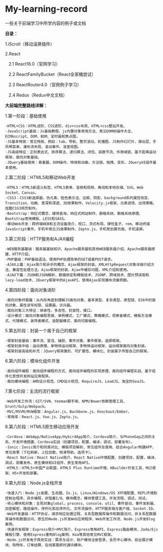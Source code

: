 # My-learning-record
一些关于前端学习中所学内容的例子或文档


**目录：**

1.iScroll（移动滚屏插件）

2.React
    
    2.1 React16.0（官网学习）
    
    2.2 ReactFamilyBucket（React全家桶尝试）
    
    2.3 ReactRouter4.0（官网例子学习）
    
    2.4 Redux（Redux中文文档）

**大前端完整路线详解：**

1.第一阶段：基础使用
    
    ·HTML+CSS：HTML进阶、CSS进阶、div+css布局、HTML+css整站开发。
    ·JavaScript基础：Js基础教程、js内置对象常用方法、常见DOM树操作大全、ECMAscript、DOM、BOM、定时器和焦点图。
    ·JS基本特效：常见特效、例如：tab、导航、整页滚动、轮播图、JS制作幻灯片、弹出层、手风琴菜单、瀑布流布局、滚动事件、滚差视图。
    ·JS高级特征：正则表达式、排序算法、递归算法、闭包、函数节流、作用域链、基于距离运动框架、面向对象基础。
    ·JQuery基础使用：悬着器、DOM操作、特效和动画、方法链、拖拽、变形、JQueryUI组件基本使用。
    
2.第二阶段：HTML5和移动Web开发
    
    ·HTML5：HTML5新语义标签、HTML5表单、音频和视频、离线和本地存储、SVG、Web Socket、Canvas。
    ·CSS3：CSS3新选择器、伪元素、脸色表示法、边框、阴影、background系列属性改变、Transition、动画、景深和深透、3D效果制作、Velocity.js框架、元素进场、出场策略、炫酷CSS3网页制作。
    ·Bootstrap：响应式概念、媒体查询、响应式网站制作、删格系统、删格系统原理、Bootstrap常用模板、LESS和SASS。
    ·移动Web开发：跨终端WEB和主流设备简介、视口、流式布局、弹性盒子、rem、移动终端JavaScript事件、手机中常见JS效果制作、Zepto.js、手机聚划算页面、手机滚屏。

3.第三阶段：HTTP服务和AJAX编程

    ·WEB服务器基础：服务器基础知识、Apache服务器和其他WEB服务器介绍、Apache服务器搭建、HTTP介绍。
    ·PHP基础：PHP基础语法、使用PHP处理简单的GET或者POST请求。
    ·AJAX上篇：Ajax简介和异步的概念、Ajax框架的封装、XMLHttpRequest对象详细介绍方法、兼容性处理方法、Ajax框架的封装、Ajax中缓存问题、XML介绍和使用。
    ·AJAX下篇：JSON和JSON解析、数据绑定和模板技术、JSONP、跨域技术、图片预读取和lazy-load技术、JQuery框架中的AjaxAPI、使用Ajax实现爆布流案例额。
    
4.第四阶段：面向对象进阶

    ·面向对象终极篇：从内存角度到理解JS面向对象、基本类型、复杂类型、原型链、ES6中的面向对象、属性读写权限、设置器、访问器。
    ·面向对象三大特征：继承性、多态性、封装性、接口。
    ·设计模式：面向对象编程思维、单例模式、工厂模式、策略模式、观察者模式、模板方法模式、代理模式、装饰者模式、适配器模式、面向切面编程。

5.第五阶段：封装一个属于自己的框架

    ·框架封装基础：事件流、冒泡、捕获、事件对象、事件框架、选择框架。
    ·框架封装中级：运动原理、单物体运动框架、多物体运动框架、运动框架面向对象封装。
    ·框架封装高级和补充：JQuery框架雏形、可扩展性、模块化、封装属于传智自己的框架。
    
6.第六阶段：模块化组件开发

    ·面向组件编程：面向组件编程的方式、面向组件编程的实现原理、面向组件编程实战、基于组件化思想开发网站应用程序。
    ·面向模块编程：AMD设计规范、CMD设计规范、RequireJS，LoadJS、淘宝的SeaJS。
    
7.第七阶段：主流的流行框架

    ·Web开发工作流：GIT/SVN、Yeoman脚手架、NPM/Bower依赖管理工具、Grunt/Gulp/Webpack。
    ·MVC/MVVM/MVW框架：Angular.js、Backbone.js、Knockout/Ember。
    ·常用库：React.js、Vue.js、Zepto.js。
    
8.第八阶段：HTML5原生移动应用开发

    ·Cordova：WebApp/NativeApp/HybirdApp简介、Cordova简介、与PhoneGap之间的关系、开发环境搭建、Cordova实战（创建项目，配置，编译，调试，部署发布）。
    ·Ionic：Ionic简介和同类对比、模板项目解析、常见组件及使用、结合Angular构建APP、常见效果（下拉刷新，上拉加载，侧滑导航，选项卡）。
    ·React Native：React Native简介、React Native环境配置、创建项目，配置，编译，调试，部署发布、原生模块和UI组件、原生常用API。
    ·HTML5：HTML5+中国产业联盟、HTML5 Plus Runtime环境、HBuilder开发工具、MUI框架、H5+开发和部署。
    
9.第九阶段：Node.js全栈开发

    ·快速入门：Node.js发展、生态圈、Io.js、Linux/Windows/OS X环境配置、REPL环境和控制台程序、异步编程，非阻塞I/O、模块概念，模块管理工具、开发流程，调试，测试。
    ·核心模块和对象：全局对象global，process，console，util、事件驱动，事件发射器、加密解密，路径操作，序列化和反序列化、文件流操作、HTTP服务端与客户端、Socket.IO。
    ·Web开发基础：HTTP协议，请求响应处理过程、关系型数据库操作和数据访问、非关系型数据库操作和数据访问、原生的Node.js开发Web应用程序、Web开发工作流、Node.js开发Blog案例。
    ·快速开发框架：Express简介+MVC简介、Express常用API、Express路由模块、Jade/Ejs模板引擎、使用Express重构Blog案例、Koa等其他常见MVC框架。
    ·Node.js开发电子商务实战：需求与设计、账户模块注册登录、会员中心模块、前台展示模块、购物车，订单结算、在线客服即时通讯模块。